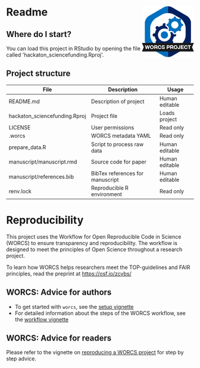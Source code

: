 # Readme <a href='https://osf.io/zcvbs/'><img src='worcs_icon.png' align="right" height="139" /></a>

<!-- Please add a brief introduction to explain what the project is about    -->

## Where do I start?

You can load this project in RStudio by opening the file called 'hackaton_sciencefunding.Rproj'.

## Project structure

<!--  You can add rows to this table, using "|" to separate columns.         -->
File                          | Description                      | Usage         
----------------------------- | -------------------------------- | --------------
README.md                     | Description of project           | Human editable
hackaton_sciencefunding.Rproj | Project file                     | Loads project 
LICENSE                       | User permissions                 | Read only     
.worcs                        | WORCS metadata YAML              | Read only     
prepare_data.R                | Script to process raw data       | Human editable
manuscript/manuscript.rmd     | Source code for paper            | Human editable
manuscript/references.bib     | BibTex references for manuscript | Human editable
renv.lock                     | Reproducible R environment       | Read only     

<!--  You can consider adding the following to this file:                    -->
<!--  * A citation reference for your project                                -->
<!--  * Contact information for questions/comments                           -->
<!--  * How people can offer to contribute to the project                    -->
<!--  * A contributor code of conduct, https://www.contributor-covenant.org/ -->

# Reproducibility

This project uses the Workflow for Open Reproducible Code in Science (WORCS) to
ensure transparency and reproducibility. The workflow is designed to meet the
principles of Open Science throughout a research project. 

To learn how WORCS helps researchers meet the TOP-guidelines and FAIR principles,
read the preprint at https://osf.io/zcvbs/

## WORCS: Advice for authors

* To get started with `worcs`, see the [setup vignette](https://cjvanlissa.github.io/worcs/articles/setup.html)
* For detailed information about the steps of the WORCS workflow, see the [workflow vignette](https://cjvanlissa.github.io/worcs/articles/workflow.html)

## WORCS: Advice for readers

Please refer to the vignette on [reproducing a WORCS project]() for step by step advice.
<!-- If your project deviates from the steps outlined in the vignette on     -->
<!-- reproducing a WORCS project, please provide your own advice for         -->
<!-- readers here.                                                           -->
